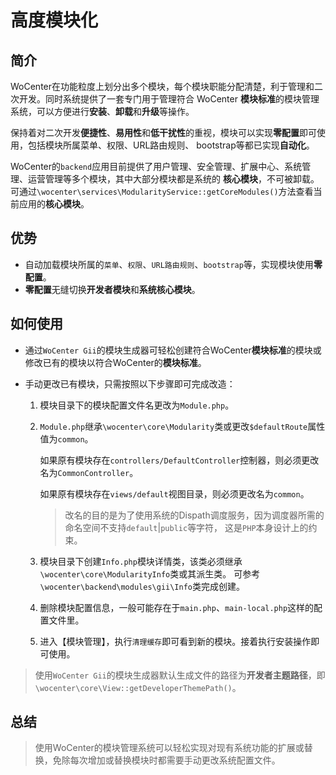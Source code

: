 # 高度模块化 #

## 简介

WoCenter在功能粒度上划分出多个模块，每个模块职能分配清楚，利于管理和二次开发。同时系统提供了一套专门用于管理符合 WoCenter
**模块标准**的模块管理系统，可以方便进行**安装**、**卸载**和**升级**等操作。

保持着对二次开发**便捷性**、**易用性**和**低干扰性**的重视，模块可以实现**零配置**即可使用，包括模块所属菜单、权限、URL路由规则、
bootstrap等都已实现**自动化**。

WoCenter的`backend`应用目前提供了用户管理、安全管理、扩展中心、系统管理、运营管理等多个模块，其中大部分模块都是系统的
**核心模块**，不可被卸载。可通过`\wocenter\services\ModularityService::getCoreModules()`方法查看当前应用的**核心模块**。

## 优势

- 自动加载模块所属的`菜单`、`权限`、`URL路由规则`、`bootstrap`等，实现模块使用**零配置**。
- **零配置**无缝切换**开发者模块**和**系统核心模块**。

## 如何使用

- 通过`WoCenter Gii`的模块生成器可轻松创建符合WoCenter**模块标准**的模块或修改已有的模块以符合WoCenter的**模块标准**。

- 手动更改已有模块，只需按照以下步骤即可完成改造：

  1. 模块目录下的模块配置文件名更改为`Module.php`。
  2. `Module.php`继承`\wocenter\core\Modularity`类或更改`$defaultRoute`属性值为`common`。

      如果原有模块存在`controllers/DefaultController`控制器，则必须更改名为`CommonController`。

      如果原有模块存在`views/default`视图目录，则必须更改名为`common`。

     >   改名的目的是为了使用系统的Dispath调度服务，因为调度器所需的命名空间不支持`default`|`public`等字符，
     这是`PHP`本身设计上的约束。

  3. 模块目录下创建`Info.php`模块详情类，该类必须继承`\wocenter\core\ModularityInfo`类或其派生类。
  可参考`\wocenter\backend\modules\gii\Info`类完成创建。

  4. 删除模块配置信息，一般可能存在于`main.php`、`main-local.php`这样的配置文件里。

  5. 进入【模块管理】，执行`清理缓存`即可看到新的模块。接着执行安装操作即可使用。

>   使用`WoCenter Gii`的模块生成器默认生成文件的路径为**开发者主题路径**，即`\wocenter\core\View::getDeveloperThemePath()`。

## 总结

>   使用WoCenter的模块管理系统可以轻松实现对现有系统功能的扩展或替换，免除每次增加或替换模块时都需要手动更改系统配置文件。